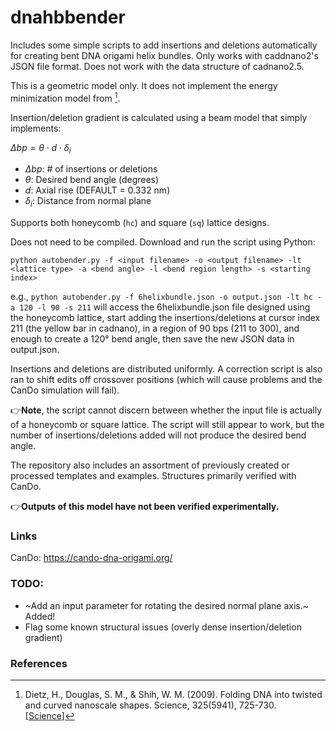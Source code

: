 # dnahbbender

Includes some simple scripts to add insertions and deletions automatically for creating bent DNA origami helix bundles. Only works with caddnano2's JSON file format. Does not work with the data structure of cadnano2.5.

This is a geometric model only. It does not implement the energy minimization model from [^1].

Insertion/deletion gradient is calculated using a beam model that simply implements:

$\Delta bp = \theta \cdot d \cdot \delta_i$

  - $\Delta bp$: # of insertions or deletions
  - $\theta$: Desired bend angle (degrees)
  - $d$: Axial rise (DEFAULT = 0.332 nm)
  - $\delta_i$: Distance from normal plane

Supports both honeycomb (`hc`) and square (`sq`) lattice designs.

Does not need to be compiled. Download and run the script using Python:

`python autobender.py -f <input filename> -o <output filename> -lt <lattice type> -a <bend angle> -l <bend region length> -s <starting index>`

e.g., `python autobender.py -f 6helixbundle.json -o output.json -lt hc -a 120 -l 90 -s 211` will access the 6helixbundle.json file designed using the honeycomb lattice, start adding the insertions/deletions at cursor index 211 (the yellow bar in cadnano), in a region of 90 bps (211 to 300), and enough to create a 120° bend angle, then save the new JSON data in output.json.

Insertions and deletions are distributed uniformly. A correction script is also ran to shift edits off crossover positions (which will cause problems and the CanDo simulation will fail).

:point_right:**Note**, the script cannot discern between whether the input file is actually of a honeycomb or square lattice. The script will still appear to work, but the number of insertions/deletions added will not produce the desired bend angle.

The repository also includes an assortment of previously created or processed templates and examples. Structures primarily verified with CanDo.

:point_right:**Outputs of this model have not been verified experimentally.**

### Links
CanDo: https://cando-dna-origami.org/

### TODO: 
- ~Add an input parameter for rotating the desired normal plane axis.~ Added!
- Flag some known structural issues (overly dense insertion/deletion gradient)

### References
[^1]: Dietz, H., Douglas, S. M., & Shih, W. M. (2009). Folding DNA into twisted and curved nanoscale shapes. Science, 325(5941), 725-730. [[Science](https://www.science.org/doi/10.1126/science.1174251)]
